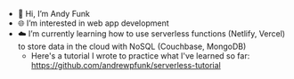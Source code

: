 - 🖖 Hi, I’m Andy Funk
- 🌐 I’m interested in web app development
- ☁️ I’m currently learning how to use serverless functions (Netlify, Vercel) to store data in the cloud with NoSQL (Couchbase, MongoDB)
  - Here's a tutorial I wrote to practice what I've learned so far: https://github.com/andrewpfunk/serverless-tutorial

<!---
andrewpfunk/andrewpfunk is a ✨ special ✨ repository because its `README.md` (this file) appears on your GitHub profile.
You can click the Preview link to take a look at your changes.
--->
